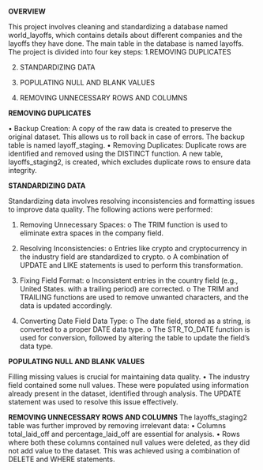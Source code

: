 **OVERVIEW**

This project involves cleaning and standardizing a database named world_layoffs, which contains details about different companies and the layoffs they have done. The main table in the database is named layoffs. The project is divided into four key steps:
1.REMOVING DUPLICATES

2.	STANDARDIZING DATA
   
4.	POPULATING NULL AND BLANK VALUES
   
6.	REMOVING UNNECESSARY ROWS AND COLUMNS

**REMOVING DUPLICATES**

•	Backup Creation: A copy of the raw data is created to preserve the original dataset. This allows us to roll back in case of errors. The backup table is named layoff_staging.
•	Removing Duplicates: Duplicate rows are identified and removed using the DISTINCT function. A new table, layoffs_staging2, is created, which excludes duplicate rows to ensure data integrity.



**STANDARDIZING DATA**

Standardizing data involves resolving inconsistencies and formatting issues to improve data quality. The following actions were performed:

1.	Removing Unnecessary Spaces:
o	The TRIM function is used to eliminate extra spaces in the company field.

3.	Resolving Inconsistencies:
o	Entries like crypto and cryptocurrency in the industry field are standardized to crypto.
o	A combination of UPDATE and LIKE statements is used to perform this transformation.

5.	Fixing Field Format:
o	Inconsistent entries in the country field (e.g., United States. with a trailing period) are corrected.
o	The TRIM and TRAILING functions are used to remove unwanted characters, and the data is updated accordingly.

7.	Converting Date Field Data Type:
o	The date field, stored as a string, is converted to a proper DATE data type.
o	The STR_TO_DATE function is used for conversion, followed by altering the table to update the field’s data type.




**POPULATING NULL AND BLANK VALUES**

Filling missing values is crucial for maintaining data quality.
•	The industry field contained some null values. These were populated using information already present in the dataset, identified through analysis. The UPDATE statement was used to resolve this issue effectively.

**REMOVING UNNECESSARY ROWS AND COLUMNS**
The layoffs_staging2 table was further improved by removing irrelevant data:
•	Columns total_laid_off and percentage_laid_off are essential for analysis.
•	Rows where both these columns contained null values were deleted, as they did not add value to the dataset. This was achieved using a combination of DELETE and WHERE statements.

